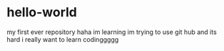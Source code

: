 # hello-world
my first ever repository haha im learning
im trying to use git hub and its hard 
i really want to learn codinggggg
 
